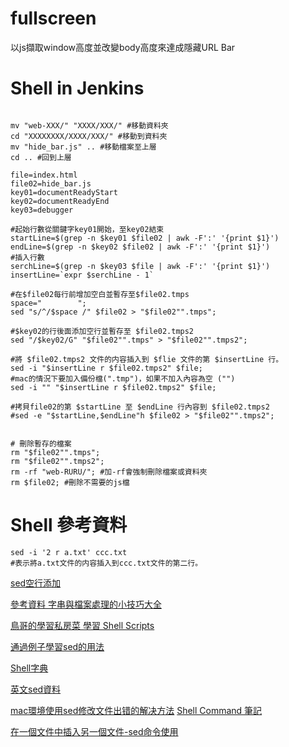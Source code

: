﻿# fullscreen
以js擷取window高度並改變body高度來達成隱藏URL Bar

# Shell in Jenkins
``` 

mv "web-XXX/" "XXXX/XXX/" #移動資料夾
cd "XXXXXXXX/XXXX/XXX/" #移動到資料夾
mv "hide_bar.js" .. #移動檔案至上層
cd .. #回到上層

file=index.html
file02=hide_bar.js
key01=documentReadyStart
key02=documentReadyEnd
key03=debugger

#起始行數從關鍵字key01開始，至key02結束
startLine=$(grep -n $key01 $file02 | awk -F':' '{print $1}')
endLine=$(grep -n $key02 $file02 | awk -F':' '{print $1}')
#插入行數
serchLine=$(grep -n $key03 $file | awk -F':' '{print $1}')
insertLine=`expr $serchLine - 1`

#在$file02每行前增加空白並暫存至$file02.tmps
space="        ";
sed "s/^/$space /" $file02 > "$file02"".tmps";

#$key02的行後面添加空行並暫存至 $file02.tmps2
sed "/$key02/G" "$file02"".tmps" > "$file02"".tmps2";

#將 $file02.tmps2 文件的内容插入到 $flie 文件的第 $insertLine 行。
sed -i "$insertLine r $file02.tmps2" $file;
#mac的情況下要加入備份檔(".tmp")，如果不加入內容為空 ("")
sed -i "" "$insertLine r $file02.tmps2" $file;

#拷貝file02的第 $startLine 至 $endLine 行內容到 $file02.tmps2
#sed -e "$startLine,$endLine"h $file02 > "$file02"".tmps2";


# 刪除暫存的檔案
rm "$file02"".tmps";
rm "$file02"".tmps2";
rm -rf "web-RURU/"; #加-rf會強制刪除檔案或資料夾
rm $file02; #刪除不需要的js檔

``` 
# Shell 參考資料

    sed -i '2 r a.txt' ccc.txt
    #表示將a.txt文件的内容插入到ccc.txt文件的第二行。

[sed空行添加](https://www.cnblogs.com/yangsuxia/p/3382410.html)

[參考資料 字串與檔案處理的小技巧大全](https://dotblogs.com.tw/shuinvy/2014/11/20/147380)

[鳥哥的學習私房菜 學習 Shell Scripts](http://linux.vbird.org/linux_basic/0340bashshell-scripts.php#script)

[通過例子學習sed的用法](https://charleslin74.pixnet.net/blog/post/419884144-%5Blinux%5D-%E6%AA%94%E6%A1%88%E6%96%87%E4%BB%B6%E5%AD%97%E4%B8%B2%E8%99%95%E7%90%86-sed%E7%9A%84%E7%94%A8%E6%B3%95)

[Shell字典](https://ithelp.ithome.com.tw/articles/10189741)

[英文sed資料](http://www.gnu.org/software/sed/manual/sed.html#Joining-lines)

[mac環境使用sed修改文件出错的解决方法](https://blog.csdn.net/fdipzone/article/details/51253955)
[Shell Command 筆記](https://ithelp.ithome.com.tw/articles/10189741)

[在一個文件中插入另一個文件-sed命令使用](https://www.twblogs.net/a/5b89b0202b71775d1ce33b09)

